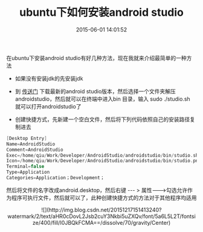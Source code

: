 ﻿---
title: ubuntu下如何安装android studio
date: 2015-06-01 14:01:52
tags: [AndroidStudio,ubuntu]
categories: ubuntu
---
 在ubuntu下安装android studio有好几种方法，现在我就来介绍最简单的一种方法
 
- 如果没有安装jdk的先安装jdk
 
- 到 [传送门](http://www.androiddevtools.cn/) 下载最新的android studio版本，然后选择一个文件夹解压androidstudio，然后就可以在终端中进入bin 目录，输入 sudo ./studio.sh 就可以打开androidstudio了

- 创建快捷方式，先新建一个空白文件，然后将下列代码依照自己的安装路径复制进去

```cpp
[Desktop Entry]  
Name=AndroidStudio  
Comment=AndroidStudio  
Exec=/home/qiu/Work/Developer/AndroidStudio/androidstudio/bin/studio.sh  
Icon=/home/qiu/Work/Developer/AndroidStudio/androidstudio/bin/studio.png  
Terminal=false  
Type=Application  
Categories=Application；Development；  
```


然后将文件的名字改成android.desktop，然后右键 --- > 属性--->勾选允许作为程序可执行文件，然后就可以了，此种创建快捷方式的方法对于其他程序均适用

<center>![](http://img.blog.csdn.net/20151217151413240?watermark/2/text/aHR0cDovL2Jsb2cuY3Nkbi5uZXQv/font/5a6L5L2T/fontsize/400/fill/I0JBQkFCMA==/dissolve/70/gravity/Center)</center>


<!-- more -->
